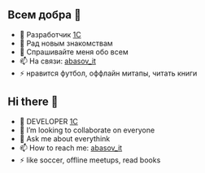 ## Всем добра 👋
- 🌱 Разработчик <a href="https://1c.ru/" target="_blank">1C</a>
- 👯 Рад новым знакомствам
- 💬 Спрашивайте меня обо всем
- 📫 На связи: <a href="https://telegram.me/abasov_it" target="_blank">abasov_it</a>
- ⚡ нравится футбол, оффлайн митапы, читать книги



## Hi there 👋
- 🌱 DEVELOPER <a href="https://1c-dn.com/" target="_blank">1C</a>
- 👯 I’m looking to collaborate on everyone
- 💬 Ask me about everythink
- 📫 How to reach me: <a href="https://telegram.me/abasov_it" target="_blank">abasov_it</a>
- ⚡ like soccer, offline meetups, read books
<!--
**IslamA/IslamA** is a ✨ _special_ ✨ repository because its `README.md` (this file) appears on your GitHub profile.

Here are some ideas to get you started:

- 🔭 I’m currently working on Finntrail
- 🌱 I’m currently learning [1C](https://1c-dn.com/)
- 👯 I’m looking to collaborate on everyone
- 💬 Ask me about everythink
- 📫 How to reach me: [abasov_it](https://telegram.me/abasov_it)
- ⚡ Fun fact: i like soccer, offline meetups, read books
-->
